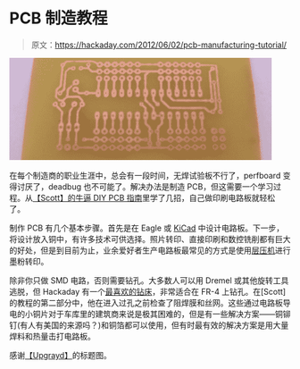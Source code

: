 # PCB 制造教程

> 原文：<https://hackaday.com/2012/06/02/pcb-manufacturing-tutorial/>

[![](img/ef0fb34492faf6c54ec6c2f6ef0da498.png "pcb")](http://offkilterengineering.com/pcb-toner-transfer-experimentation/)

在每个制造商的职业生涯中，总会有一段时间，无焊试验板不行了，perfboard 变得讨厌了，deadbug 也不可能了。解决办法是制造 PCB，但这需要一个学习过程。从[【Scott】的牛逼 DIY PCB 指南](http://provideyourown.com/2012/make-your-own-pcb-part1/)里学了几招，自己做印刷电路板就轻松了。

制作 PCB 有几个基本步骤。首先是在 Eagle 或 [KiCad](http://www.kicad.org/display/KICAD/KiCad+EDA+Software+Suite) 中设计电路板。下一步，将设计放入铜中，有许多技术可供选择。照片转印、直接印刷和数控铣削都有巨大的好处，但是到目前为止，业余爱好者生产电路板最常见的方式是使用[层压机](http://www.artemlive.com/cgi-bin/news?c=v&id=756)进行墨粉转印。

除非你只做 SMD 电路，否则需要钻孔。大多数人可以用 Dremel 或其他旋转工具逃脱，但 Hackaday 有一个[最喜欢的钻床](http://hackaday.com/2009/02/27/tools-proxxon-drill-press-tbm115tbm220/)，非常适合在 FR-4 上钻孔。在[Scott]的教程的第二部分中，他在进入过孔之前检查了阻焊膜和丝网。这些通过电路板导电的小铜片对于车库里的建筑商来说是极其困难的，但是有一些解决方案——铜铆钉(有人有美国的来源吗？)和铜箔都可以使用，但有时最有效的解决方案是用大量焊料和热量击打电路板。

感谢[【Upgrayd】](http://offkilterengineering.com/pcb-toner-transfer-experimentation/)的标题图。